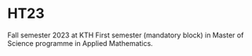 # HT23
 Fall semester 2023 at KTH
First semester (mandatory block) in Master of Science programme in Applied Mathematics.
